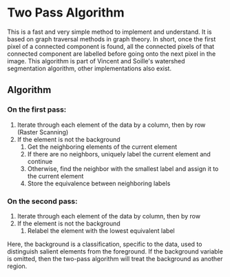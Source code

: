 # Two Pass Algorithm
This is a fast and very simple method to implement and understand. It is based on graph traversal methods in graph theory. In short, once the first pixel of a connected component is found, all the connected pixels of that connected component are labelled before going onto the next pixel in the image. This algorithm is part of Vincent and Soille's watershed segmentation algorithm, other implementations also exist.

## Algorithm

### On the first pass:

1. Iterate through each element of the data by a column, then by row (Raster Scanning)
2. If the element is not the background
    1. Get the neighboring elements of the current element
    2. If there are no neighbors, uniquely label the current element and continue
    3. Otherwise, find the neighbor with the smallest label and assign it to the current element
    4. Store the equivalence between neighboring labels

### On the second pass:

1. Iterate through each element of the data by column, then by row
2. If the element is not the background
    1. Relabel the element with the lowest equivalent label

Here, the background is a classification, specific to the data, used to distinguish salient elements from the foreground. If the background variable is omitted, then the two-pass algorithm will treat the background as another region.

